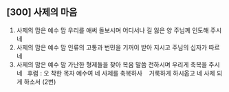 ## [300] 사제의 마음

1) 사제의 맘은 예수 맘 우리를 애써 돌보시며 어디서나 길 잃은 양 주님께 인도해 주시네  
2) 사제의 맘은 예수 맘 인류의 고통과 번민을 기꺼이 받아 지시고 주님의 십자가 따르네  
3) 사제의 맘은 예수 맘 가난한 형제들을 찾아 복음 말씀 전하시며 우리게 축복을 주시네  
후렴 : 오 착한 목자 예수여 네 사제를 축복하사   
       거룩하게 하시옵고 네 사제 되게 하소서 (2번)

